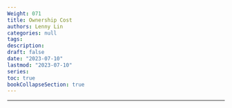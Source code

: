 ```yaml
---
Weight: 071
title: Ownership Cost
authors: Lenny Lin
categories: null
tags: 
description: 
draft: false
date: "2023-07-10"
lastmod: "2023-07-10"
series:
toc: true
bookCollapseSection: true
---
```



<!--more-->

---



